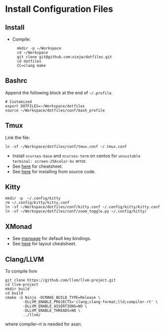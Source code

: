 # Install Configuration Files

## Install

- Compile:

        mkdir -p ~/Workspace
        cd ~/Workspace
        git clone git@github.com:xiejw/dotfiles.git
        cd dotfiles
        CC=clang make

## Bashrc

Append the following block at the end of `~/.profile`.

    # Customized
    export DOTFILES=~/Workspace/dotfiles
    source ~/Workspace/dotfiles/conf/bash_profile

## Tmux

Link the file:

    ln -sf ~/Workspace/dotfiles/conf/tmux.conf ~/.tmux.conf

- Install `ncurses-base` and `ncurses-term` on centos for `unsuitable terminal: screen-256color-bc` error.
- See [here](doc/tmux.md#tmux-cheatsheet) for cheatsheet.
- See [here](doc/tmux.md#install) for installing from source code.

## Kitty

    mkdir -p  ~/.config/kitty
    rm ~/.config/kitty/kitty.conf
    ln -sf ~/Workspace/dotfiles/conf/kitty.conf ~/.config/kitty/kitty.conf
    ln -sf ~/Workspace/dotfiles/conf/zoom_toggle.py ~/.config/kitty/

## XMonad

- See [manpage](https://xmonad.org/manpage.html) for default key bindings.
- See [here](doc/xmonad_cheatsheet.md) for layout cheatsheet.

## Clang/LLVM

To compile llvm

```
git clone https://github.com/llvm/llvm-project.git
cd llvm-project
mkdir build
cd build
cmake -G Ninja -DCMAKE_BUILD_TYPE=Release \
        -DLLVM_ENABLE_PROJECTS='clang;clang-format;lld;compiler-rt' \
        -DLLVM_ENABLE_ASSERTIONS=NO \
        -DLLVM_ENABLE_THREADS=NO \
        ../llvm/
```
where compiler-rt is needed for asan.
